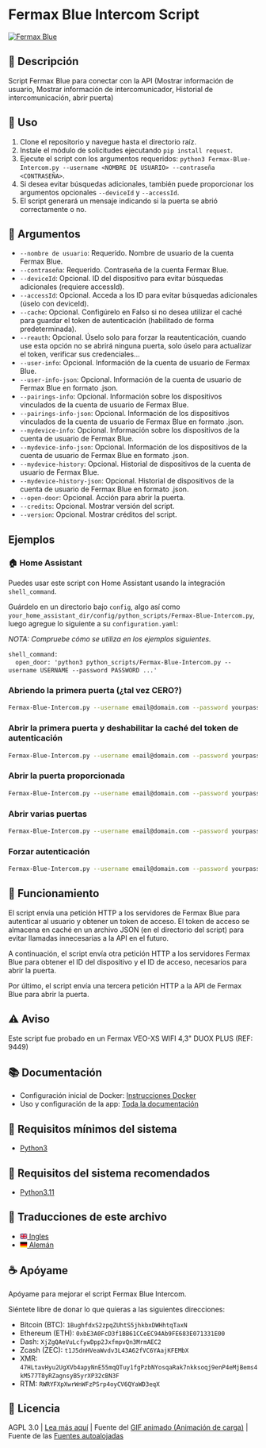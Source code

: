 # Fermax Blue Intercom Script

<a href="#" style="text-align: center;">
 <img src="https://github.com/cvc90/Fermax-Blue-Intercom/assets/76731844/b417dcc5-9b5f-49b2-8084-2e56338ed68e" width="15%" height="15%" alt="Fermax Blue" text-align="center" margin="0 0 0 0">
</a>

## 📑 Descripción

Script Fermax Blue para conectar con la API (Mostrar información de usuario, Mostrar información de intercomunicador, Historial de intercomunicación, abrir puerta)

## 📑 Uso

1. Clone el repositorio y navegue hasta el directorio raíz.
2. Instale el módulo de solicitudes ejecutando `pip install request`.
3. Ejecute el script con los argumentos requeridos: `python3 Fermax-Blue-Intercom.py --username <NOMBRE DE USUARIO> --contraseña <CONTRASEÑA>`.
4. Si desea evitar búsquedas adicionales, también puede proporcionar los argumentos opcionales `--deviceId` y `--accessId`.
5. El script generará un mensaje indicando si la puerta se abrió correctamente o no.

## 📑 Argumentos

- `--nombre de usuario`: Requerido. Nombre de usuario de la cuenta Fermax Blue.
- `--contraseña`: Requerido. Contraseña de la cuenta Fermax Blue.
- `--deviceId`: Opcional. ID del dispositivo para evitar búsquedas adicionales (requiere accessId).
- `--accessId`: Opcional. Acceda a los ID para evitar búsquedas adicionales (úselo con deviceId).
- `--cache`: Opcional. Configúrelo en Falso si no desea utilizar el caché para guardar el token de autenticación (habilitado de forma predeterminada).
- `--reauth`: Opcional. Úselo solo para forzar la reautenticación, cuando use esta opción no se abrirá ninguna puerta, solo úselo para actualizar el token, verificar sus credenciales...
- `--user-info`: Opcional. Información de la cuenta de usuario de Fermax Blue.
- `--user-info-json`: Opcional. Información de la cuenta de usuario de Fermax Blue en formato .json.
- `--pairings-info`: Opcional. Información sobre los dispositivos vinculados de la cuenta de usuario de Fermax Blue.
- `--pairings-info-json`: Opcional. Información de los dispositivos vinculados de la cuenta de usuario de Fermax Blue en formato .json.
- `--mydevice-info`: Opcional. Información sobre los dispositivos de la cuenta de usuario de Fermax Blue.
- `--mydevice-info-json`: Opcional. Información de los dispositivos de la cuenta de usuario de Fermax Blue en formato .json.
- `--mydevice-history`: Opcional. Historial de dispositivos de la cuenta de usuario de Fermax Blue.
- `--mydevice-history-json`: Opcional. Historial de dispositivos de la cuenta de usuario de Fermax Blue en formato .json.
- `--open-door`: Opcional. Acción para abrir la puerta.
- `--credits`: Opcional. Mostrar versión del script.
- `--version`: Opcional. Mostrar créditos del script.

## Ejemplos

### 🏠 Home Assistant

Puedes usar este script con Home Assistant usando la integración `shell_command`.

Guárdelo en un directorio bajo `config`, algo así como `your_home_assistant_dir/config/python_scripts/Fermax-Blue-Intercom.py`, luego agregue lo siguiente a su `configuration.yaml`:

*NOTA: Compruebe cómo se utiliza en los ejemplos siguientes.*

```
shell_command:
  open_door: 'python3 python_scripts/Fermax-Blue-Intercom.py --username USERNAME --password PASSWORD ...'
```

### Abriendo la primera puerta (¿tal vez CERO?)

```bash
Fermax-Blue-Intercom.py --username email@domain.com --password yourpassword
```

### Abrir la primera puerta y deshabilitar la caché del token de autenticación

```bash
Fermax-Blue-Intercom.py --username email@domain.com --password yourpassword --cache False
```

### Abrir la puerta proporcionada

```bash
Fermax-Blue-Intercom.py --username email@domain.com --password yourpassword --deviceId 12345 --accessId '{"subblock": 0, "block": 0, "number": 0}'
```

### Abrir varias puertas

```bash
Fermax-Blue-Intercom.py --username email@domain.com --password yourpassword --deviceId 12345 --accessId '{"subblock": 0, "block": 0, "number": 0}' '{"subblock": 1, "block": 1, "number": 1}'
```

### Forzar autenticación

```bash
Fermax-Blue-Intercom.py --username email@domain.com --password yourpassword --reauth
```

## 👷 Funcionamiento

El script envía una petición HTTP a los servidores de Fermax Blue para autenticar al usuario y obtener un token de acceso. El token de acceso se almacena en caché en un archivo JSON (en el directorio del script) para evitar llamadas innecesarias a la API en el futuro.

A continuación, el script envía otra petición HTTP a los servidores Fermax Blue para obtener el ID del dispositivo y el ID de acceso, necesarios para abrir la puerta.

Por último, el script envía una tercera petición HTTP a la API de Fermax Blue para abrir la puerta.

## ⚠️ Aviso

Este script fue probado en un Fermax VEO-XS WIFI 4,3" DUOX PLUS (REF: 9449)

## 📚 Documentación

- Configuración inicial de Docker: [Instrucciones Docker](/docs/DOCKER_INSTALLATION.md)
- Uso y configuración de la app: [Toda la documentación](docs/README.md)

## 📑 Requisitos mínimos del sistema

- [Python3](https://www.python.org/downloads/)

## 📑 Requisitos del sistema recomendados

- [Python3.11](https://www.python.org/downloads/)

## 🏴 Traducciones de este archivo

* <a href="README.md">
   <img src="https://github.com/lipis/flag-icons/blob/main/flags/4x3/gb.svg" alt="README.md" width="3%" height="3%"> Ingles
  </a>

* <a href="README_DE.md">
   <img src="https://github.com/lipis/flag-icons/blob/main/flags/4x3/de.svg" alt="README_DE.md" width="3%" height="3%"> Alemán
  </a> 

## ☕ Apóyame

Apóyame para mejorar el script Fermax Blue Intercom.

Siéntete libre de donar lo que quieras a las siguientes direcciones:

- Bitcoin (BTC): `1BughfdxS2zpqZUhtS5jhkbxDWHhtqTaxN`
- Ethereum (ETH): `0xbE3A0FcD3f1BB61CCeEC94Ab9FE683E071331E00`
- Dash: `XjZgQAeVuLcfywDpp2JxfmpvQn3MrmAEC2`
- Zcash (ZEC): `t1J5dnHVeaWvdv3L43A62fVC6YAajKFEMbX`
- XMR: `47HLtavHyu2UgXVb4apyNnE55mqQTuy1fgPzbNYosqaRak7nkksoqj9enP4eMjBems4kM577T8yRZagnsyB5yrXP32cBN3F`
- RTM: `RWRYFXpXwrWnWFzPSrp4oyCV6QYaWD3eqX`

## 📑 Licencia
  AGPL 3.0 | [Lea más aquí](LICENSE.md) | Fuente del [GIF animado (Animación de carga)](https://commons.wikimedia.org/wiki/File:Loading_Animation.gif) | Fuente de las [Fuentes autoalojadas](https://github.com/adobe-fonts/source-sans)
